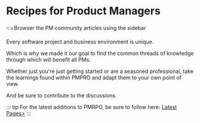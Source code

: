 # Recipes for Product Managers

:point_left: Browser the PM community articles using the sidebar

Every software project and business environment is unique. 

Which is why we made it our goal  to find the common threads of knowledge through which will benefit all PMs.

Whether just you're just getting started or are a seasoned professional, take the learnings found within PMPRO and adapt them to your own point of view. 

And be sure to contribute to the discussions.

::: tip For the latest additions to PMRPO, be sure to follow here:
[Latest Pages>](./latest/readme.md)
:::